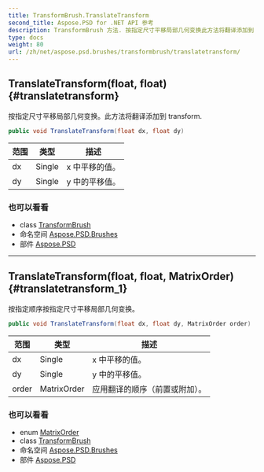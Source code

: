 ```yaml
---
title: TransformBrush.TranslateTransform
second_title: Aspose.PSD for .NET API 参考
description: TransformBrush 方法. 按指定尺寸平移局部几何变换此方法将翻译添加到 transform.
type: docs
weight: 80
url: /zh/net/aspose.psd.brushes/transformbrush/translatetransform/
---
```

## TranslateTransform(float, float) {#translatetransform}

按指定尺寸平移局部几何变换。此方法将翻译添加到 transform.

```csharp
public void TranslateTransform(float dx, float dy)
```

| 范围 | 类型 | 描述 |
| --- | --- | --- |
| dx | Single | x 中平移的值。 |
| dy | Single | y 中的平移值。 |

### 也可以看看

* class [TransformBrush](../)
* 命名空间 [Aspose.PSD.Brushes](../../transformbrush/)
* 部件 [Aspose.PSD](../../../)

---

## TranslateTransform(float, float, MatrixOrder) {#translatetransform_1}

按指定顺序按指定尺寸平移局部几何变换。

```csharp
public void TranslateTransform(float dx, float dy, MatrixOrder order)
```

| 范围 | 类型 | 描述 |
| --- | --- | --- |
| dx | Single | x 中平移的值。 |
| dy | Single | y 中的平移值。 |
| order | MatrixOrder | 应用翻译的顺序（前置或附加）。 |

### 也可以看看

* enum [MatrixOrder](../../../aspose.psd/matrixorder/)
* class [TransformBrush](../)
* 命名空间 [Aspose.PSD.Brushes](../../transformbrush/)
* 部件 [Aspose.PSD](../../../)


